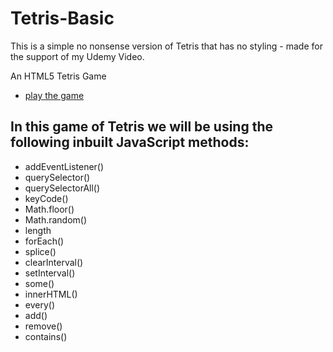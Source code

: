 # Tetris-Basic
This is a simple no nonsense version of Tetris that has no styling - made for the support of my Udemy Video.  

An HTML5 Tetris Game

 * [play the game](http://codeincomplete.com/projects/tetris/)


## In this game of Tetris we will be using the following inbuilt JavaScript methods:

* addEventListener()
* querySelector()
* querySelectorAll()
* keyCode()
* Math.floor()
* Math.random()
* length
* forEach()
* splice()
* clearInterval()
* setInterval()
* some()
* innerHTML()
* every()
* add()
* remove()
* contains()
